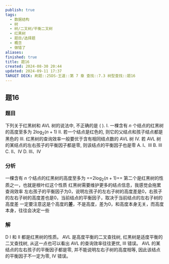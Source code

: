 ```yaml
---
publish: true
tags:
  - 数据结构
  - 树
  - 树/二叉树/平衡二叉树
  - 红黑树
  - 题目/选择题
  - 概念
  - 做错了
aliases: 
finished: true
title: 题16
created: 2024-08-30 20:44
updated: 2024-09-11 17:37
TARGET DECK: 刷题::25DS-王道::第 7 章 查找::7.3 树型查找::题16
---
```


## 题16
### 题目
下列关于红黑树和 AVL 树的说法中, 不正确的是 ( ).
I. 一棵含有 $n$ 个结点的红黑树的高度至多为 $2{\log }_{2}\left( {n + 1}\right)$
II. 若一个结点是红色的, 则它的父结点和孩子结点都是黑色的
III. 红黑树的查询效率一般要优于含有相同结点数的 AVL 树
IV. 若 AVL 树的某结点的左右孩子的平衡因子都是零, 则该结点的平衡因子也是零
A. I、III 
B. III 
C. II、IV 
D. III、IV
### 分析
一棵含有 $n$ 个结点的红黑树的高度至多为 ==$2{\log }_{2}\left( {n + 1}\right)$==
第二个是红黑树的性质之一，也就是根叶红这个性质
红黑树需要维护更多的结点信息，我感觉会拖累查询效率
左右孩子的平衡因子为0，说明左孩子的左右子树的高度差是0，右孩子的左右子树的高度差也是0，当前结点的平衡因子，取决于当前结点的左右子树的高度差
一定要注意这是个高度的**差**，不是高度，差为0，和高度本身无关，而高度本身，往往会决定一些
### 解
D
I 和 II 都是红黑树的性质。
AVL 是高度平衡的二叉查找树, 红黑树是适度平衡的二叉查找树, 从这一点也可以看出 AVL 的查询效率往往更优, III 错误。
AVL 的某结点的左右孩子的平衡因子都是零, 并不能说明左右子树的高度相等, 因此该结点的平衡因子不一定为零, IV 错误。
<!--ID: 1726632849558-->


